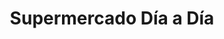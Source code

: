 ---
title: "Supermercado Día a Día"
url: /caracas/supermercado-dia-a-dia-real-de-antimano/
shop: supermercado
---